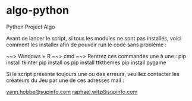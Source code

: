 # algo-python
Python Project Algo

Avant de lancer le script, si tous les modules ne sont pas installés, voici comment les installer afin de pouvoir run le code sans problème : 

~~> Windows + R
~~> cmd
~~> Rentrez ces commandes une à une : 
        pip install tkinter
        pip install os 
        pip install ttkthemes
        pip install pygame

Si le script présente toujours une ou des erreurs, veuillez contacter les créateurs du Jeu par une de ces adresses mail : 

yann.hobbe@supinfo.com
raphael.witz@supinfo.com